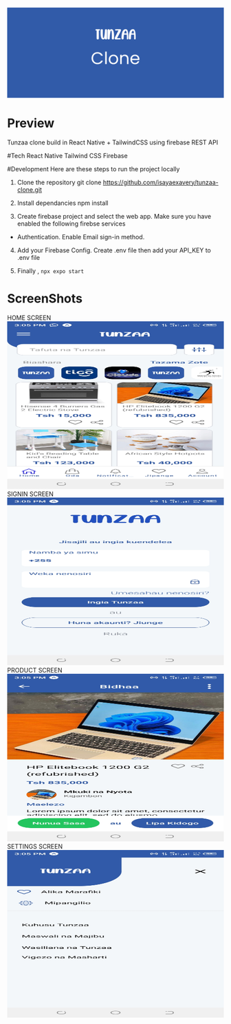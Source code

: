 ![Banner](./screenshots/banner.png)

# Preview

Tunzaa clone build in React Native + TailwindCSS using firebase REST API

#Tech
React Native
Tailwind CSS
Firebase

#Development
Here are these steps to run the project locally

1. Clone the repository
   git clone https://github.com/isayaexavery/tunzaa-clone.git

2. Install dependancies
   npm install

3. Create firebase project and select the web app.
   Make sure you have enabled the following firebse services

- Authentication. Enable Email sign-in method.

4. Add your Firebase Config.
   Create .env file then add your API_KEY to .env file

5. Finally , `npx expo start`

# ScreenShots

HOME SCREEN
<img src="./screenshots/home.jpg" height=390 width=844>
SIGNIN SCREEN
<img src="./screenshots/signin.jpg" height=390 width=844>
PRODUCT SCREEN
<img src="./screenshots/product.jpg" height=390 width=844>
SETTINGS SCREEN
<img src="./screenshots/settings.jpg" height=390 width=844>

